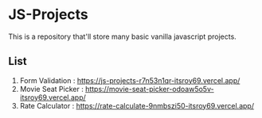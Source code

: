 # JS-Projects

This is a repository that'll store many basic vanilla javascript projects.

## List

1. Form Validation : https://js-projects-r7n53n1qr-itsroy69.vercel.app/
2. Movie Seat Picker : https://movie-seat-picker-odoaw5o5v-itsroy69.vercel.app/
3. Rate Calculator : https://rate-calculate-9nmbszi50-itsroy69.vercel.app/

